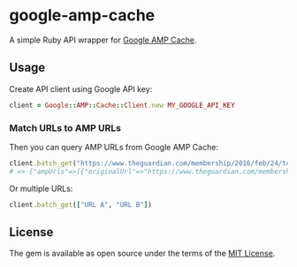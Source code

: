 # google-amp-cache

A simple Ruby API wrapper for [Google AMP Cache](https://developers.google.com/amp/cache/).

## Usage

Create API client using Google API key:

```ruby
client = Google::AMP::Cache::Client.new MY_GOOGLE_API_KEY
```

### Match URLs to AMP URLs

Then you can query AMP URLs from Google AMP Cache:

```ruby
client.batch_get("https://www.theguardian.com/membership/2016/feb/24/todays-release-of-accelerated-mobile-pages-amp")
# => {"ampUrls"=>[{"originalUrl"=>"https://www.theguardian.com/membership/2016/feb/24/todays-release-of-accelerated-mobile-pages-amp", "ampUrl"=>"https://amp.theguardian.com/membership/2016/feb/24/todays-release-of-accelerated-mobile-pages-amp", "cdnAmpUrl"=>"https://amp-theguardian-com.cdn.ampproject.org/c/s/amp.theguardian.com/membership/2016/feb/24/todays-release-of-accelerated-mobile-pages-amp"}]}
```

Or multiple URLs:

```ruby
client.batch_get(["URL A", "URL B"])
```

## License

The gem is available as open source under the terms of the [MIT License](https://opensource.org/licenses/MIT).
